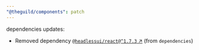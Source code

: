 ```yaml
---
"@theguild/components": patch
---
```

dependencies updates:
  - Removed dependency [`@headlessui/react@^1.7.3` ↗︎](https://www.npmjs.com/package/@headlessui/react/v/1.7.3) (from `dependencies`)
